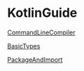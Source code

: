 # KotlinGuide

[CommandLineCompiler](Basic/CommandLineCompiler.md)

[BasicTypes](Basic/BasicTypes.md)

[PackageAndImport](Basic/PackageAndImport.md)
